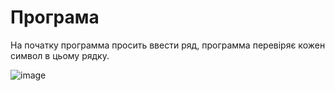 # Програма

На початку программа просить ввести ряд, программа перевіряє кожен символ в цьому рядку.

![image](https://user-images.githubusercontent.com/86786170/124953527-e96f7000-e01d-11eb-927f-0bcf7f1a394d.png)

